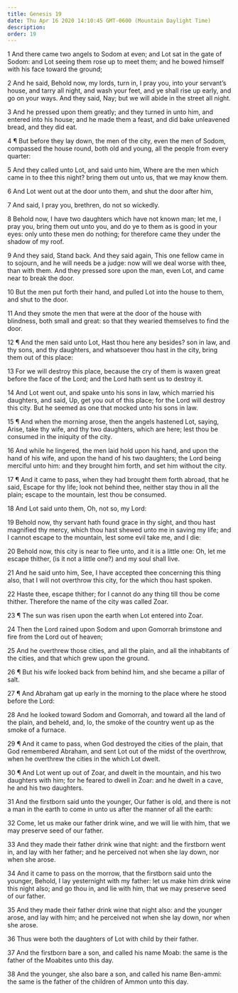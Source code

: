 ```yaml
---
title: Genesis 19
date: Thu Apr 16 2020 14:10:45 GMT-0600 (Mountain Daylight Time)
description: 
order: 19
---
```


<p>
  1 And there came two angels to Sodom at even; and Lot sat in the gate of
  Sodom: and Lot seeing them rose up to meet them; and he bowed himself with his
  face toward the ground;
</p>
<p>
  2 And he said, Behold now, my lords, turn in, I pray you, into your
  servant&#x2019;s house, and tarry all night, and wash your feet, and ye shall
  rise up early, and go on your ways. And they said, Nay; but we will abide in
  the street all night.
</p>
<p>
  3 And he pressed upon them greatly; and they turned in unto him, and entered
  into his house; and he made them a feast, and did bake unleavened bread, and
  they did eat.
</p>
<p>
  4 &#xB6; But before they lay down, the men of the city, even the men of Sodom,
  compassed the house round, both old and young, all the people from every
  quarter:
</p>
<p>
  5 And they called unto Lot, and said unto him, Where are the men which came in
  to thee this night? bring them out unto us, that we may know them.
</p>
<p>6 And Lot went out at the door unto them, and shut the door after him,</p>
<p>7 And said, I pray you, brethren, do not so wickedly.</p>
<p>
  8 Behold now, I have two daughters which have not known man; let me, I pray
  you, bring them out unto you, and do ye to them as is good in your eyes: only
  unto these men do nothing; for therefore came they under the shadow of my
  roof.
</p>
<p>
  9 And they said, Stand back. And they said again, This one fellow came in to
  sojourn, and he will needs be a judge: now will we deal worse with thee, than
  with them. And they pressed sore upon the man, even Lot, and came near to
  break the door.
</p>
<p>
  10 But the men put forth their hand, and pulled Lot into the house to them,
  and shut to the door.
</p>
<p>
  11 And they smote the men that were at the door of the house with blindness,
  both small and great: so that they wearied themselves to find the door.
</p>
<p>
  12 &#xB6; And the men said unto Lot, Hast thou here any besides? son in law,
  and thy sons, and thy daughters, and whatsoever thou hast in the city, bring
  them out of this place:
</p>
<p>
  13 For we will destroy this place, because the cry of them is waxen great
  before the face of the Lord; and the Lord hath sent us to destroy it.
</p>
<p>
  14 And Lot went out, and spake unto his sons in law, which married his
  daughters, and said, Up, get you out of this place; for the Lord will destroy
  this city. But he seemed as one that mocked unto his sons in law.
</p>
<span></span>
<p>
  15 &#xB6; And when the morning arose, then the angels hastened Lot, saying,
  Arise, take thy wife, and thy two daughters, which are here; lest thou be
  consumed in the iniquity of the city.
</p>
<p>
  16 And while he lingered, the men laid hold upon his hand, and upon the hand
  of his wife, and upon the hand of his two daughters; the Lord being merciful
  unto him: and they brought him forth, and set him without the city.
</p>
<p>
  17 &#xB6; And it came to pass, when they had brought them forth abroad, that
  he said, Escape for thy life; look not behind thee, neither stay thou in all
  the plain; escape to the mountain, lest thou be consumed.
</p>
<p>18 And Lot said unto them, Oh, not so, my Lord:</p>
<p>
  19 Behold now, thy servant hath found grace in thy sight, and thou hast
  magnified thy mercy, which thou hast shewed unto me in saving my life; and I
  cannot escape to the mountain, lest some evil take me, and I die:
</p>
<p>
  20 Behold now, this city is near to flee unto, and it is a little one: Oh, let
  me escape thither, (is it not a little one?) and my soul shall live.
</p>
<p>
  21 And he said unto him, See, I have accepted thee concerning this thing also,
  that I will not overthrow this city, for the which thou hast spoken.
</p>
<p>
  22 Haste thee, escape thither; for I cannot do any thing till thou be come
  thither. Therefore the name of the city was called Zoar.
</p>
<p>23 &#xB6; The sun was risen upon the earth when Lot entered into Zoar.</p>
<p>
  24 Then the Lord rained upon Sodom and upon Gomorrah brimstone and fire from
  the Lord out of heaven;
</p>
<p>
  25 And he overthrew those cities, and all the plain, and all the inhabitants
  of the cities, and that which grew upon the ground.
</p>
<p>
  26 &#xB6; But his wife looked back from behind him, and she became a pillar of
  salt.
</p>
<p>
  27 &#xB6; And Abraham gat up early in the morning to the place where he stood
  before the Lord:
</p>
<p>
  28 And he looked toward Sodom and Gomorrah, and toward all the land of the
  plain, and beheld, and, lo, the smoke of the country went up as the smoke of a
  furnace.
</p>
<p>
  29 &#xB6; And it came to pass, when God destroyed the cities of the plain,
  that God remembered Abraham, and sent Lot out of the midst of the overthrow,
  when he overthrew the cities in the which Lot dwelt.
</p>
<p>
  30 &#xB6; And Lot went up out of Zoar, and dwelt in the mountain, and his two
  daughters with him; for he feared to dwell in Zoar: and he dwelt in a cave, he
  and his two daughters.
</p>
<p>
  31 And the firstborn said unto the younger, Our father is old, and there is
  not a man in the earth to come in unto us after the manner of all the earth:
</p>
<p>
  32 Come, let us make our father drink wine, and we will lie with him, that we
  may preserve seed of our father.
</p>
<p>
  33 And they made their father drink wine that night: and the firstborn went
  in, and lay with her father; and he perceived not when she lay down, nor when
  she arose.
</p>
<p>
  34 And it came to pass on the morrow, that the firstborn said unto the
  younger, Behold, I lay yesternight with my father: let us make him drink wine
  this night also; and go thou in, and lie with him, that we may preserve seed
  of our father.
</p>
<p>
  35 And they made their father drink wine that night also: and the younger
  arose, and lay with him; and he perceived not when she lay down, nor when she
  arose.
</p>
<p>36 Thus were both the daughters of Lot with child by their father.</p>
<p>
  37 And the firstborn bare a son, and called his name Moab: the same is the
  father of the Moabites unto this day.
</p>
<p>
  38 And the younger, she also bare a son, and called his name Ben-ammi: the
  same is the father of the children of Ammon unto this day.
</p>
